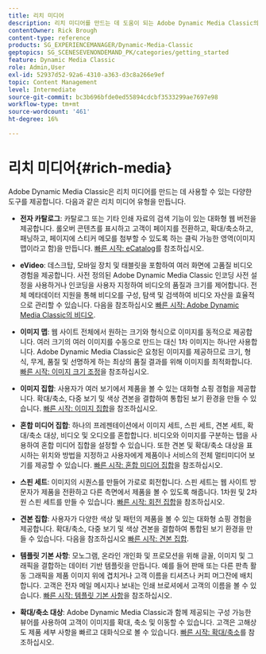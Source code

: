 ```yaml
---
title: 리치 미디어
description: 리치 미디어를 만드는 데 도움이 되는 Adobe Dynamic Media Classic의 다양한 도구에 대해 알아봅니다.
contentOwner: Rick Brough
content-type: reference
products: SG_EXPERIENCEMANAGER/Dynamic-Media-Classic
geptopics: SG_SCENESEVENONDEMAND_PK/categories/getting_started
feature: Dynamic Media Classic
role: Admin,User
exl-id: 52937d52-92a6-4310-a363-d3c8a266e9ef
topic: Content Management
level: Intermediate
source-git-commit: bc3b696bfde0ed55894cdcbf3533299ae7697e98
workflow-type: tm+mt
source-wordcount: '461'
ht-degree: 16%

---
```


# 리치 미디어{#rich-media}

Adobe Dynamic Media Classic은 리치 미디어를 만드는 데 사용할 수 있는 다양한 도구를 제공합니다. 다음과 같은 리치 미디어 유형을 만듭니다.

* **전자 카탈로그**: 카탈로그 또는 기타 인쇄 자료의 검색 기능이 있는 대화형 웹 버전을 제공합니다. 롤오버 콘텐츠를 표시하고 고객이 페이지를 전환하고, 확대/축소하고, 패닝하고, 페이지에 스티커 메모를 첨부할 수 있도록 하는 클릭 가능한 영역(이미지 맵이라고 함)을 만듭니다.
[빠른 시작: eCatalog](/help/using/quick-start-ecatalog.md)를 참조하십시오.

* **eVideo**: 데스크탑, 모바일 장치 및 태블릿을 포함하여 여러 화면에 고품질 비디오 경험을 제공합니다. 사전 정의된 Adobe Dynamic Media Classic 인코딩 사전 설정을 사용하거나 인코딩을 사용자 지정하여 비디오의 품질과 크기를 제어합니다. 전체 메타데이터 지원을 통해 비디오를 구성, 탐색 및 검색하여 비디오 자산을 효율적으로 관리할 수 있습니다.
다음을 참조하십시오 [빠른 시작: Adobe Dynamic Media Classic의 비디오](/help/using/quick-start-video.md).

* **이미지 맵**: 웹 사이트 전체에서 원하는 크기와 형식으로 이미지를 동적으로 제공합니다. 여러 크기의 여러 이미지를 수동으로 만드는 대신 1차 이미지는 하나만 사용합니다. Adobe Dynamic Media Classic은 요청된 이미지를 제공하므로 크기, 형식, 무게, 품질 및 선명하게 하는 최상의 품질 결과를 위해 이미지를 최적화합니다.
[빠른 시작: 이미지 크기 조정](/help/using/quick-start-image-sizing.md)을 참조하십시오.

* **이미지 집합**: 사용자가 여러 보기에서 제품을 볼 수 있는 대화형 쇼핑 경험을 제공합니다. 확대/축소, 다중 보기 및 색상 견본을 결합하여 통합된 보기 환경을 만들 수 있습니다.
[빠른 시작: 이미지 집합](/help/using/quick-start-image-sets.md)을 참조하십시오.

* **혼합 미디어 집합**: 하나의 프레젠테이션에서 이미지 세트, 스핀 세트, 견본 세트, 확대/축소 대상, 비디오 및 오디오를 혼합합니다. 비디오와 이미지를 구분하는 탭을 사용하여 혼합 미디어 집합을 설정할 수 있습니다. 또한 견본 및 확대/축소 대상을 표시하는 위치와 방법을 지정하고 사용자에게 제품이나 서비스의 전체 멀티미디어 보기를 제공할 수 있습니다.
[빠른 시작: 혼합 미디어 집합](/help/using/quick-start-mixed-media-sets.md)을 참조하십시오.

* **스핀 세트**: 이미지의 시퀀스를 만들어 가로로 회전합니다. 스핀 세트는 웹 사이트 방문자가 제품을 전환하고 다른 측면에서 제품을 볼 수 있도록 해줍니다. 1차원 및 2차원 스핀 세트를 만들 수 있습니다.
[빠른 시작: 회전 집합](/help/using/quick-start-spin-sets.md)을 참조하십시오.

* **견본 집합**: 사용자가 다양한 색상 및 패턴의 제품을 볼 수 있는 대화형 쇼핑 경험을 제공합니다. 확대/축소, 다중 보기 및 색상 견본을 결합하여 통합된 보기 환경을 만들 수 있습니다.
다음을 참조하십시오 [빠른 시작: 견본 집합](/help/using/quick-start-swatch-sets.md).

* **템플릿 기본 사항**: 모노그램, 온라인 개인화 및 프로모션을 위해 글꼴, 이미지 및 그래픽을 결합하는 데이터 기반 템플릿을 만듭니다. 예를 들어 판매 또는 다른 판촉 활동 그래픽을 제품 이미지 위에 겹치거나 고객 이름을 티셔츠나 커피 머그잔에 배치합니다. 고객은 전자 메일 메시지나 보내는 인쇄 브로셔에서 고객의 이름을 볼 수 있습니다.
[빠른 시작: 템플릿 기본 사항](/help/using/quick-start-template-basics.md)을 참조하십시오.

* **확대/축소 대상**: Adobe Dynamic Media Classic과 함께 제공되는 구성 가능한 뷰어를 사용하여 고객이 이미지를 확대, 축소 및 이동할 수 있습니다. 고객은 고해상도 제품 세부 사항을 빠르고 대화식으로 볼 수 있습니다.
[빠른 시작: 확대/축소](/help/using/quick-start-zoom.md)를 참조하십시오.

